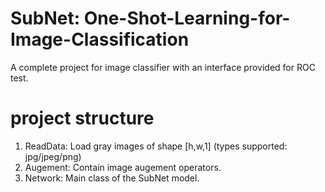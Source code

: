 # SubNet: One-Shot-Learning-for-Image-Classification
A complete project for  image classifier with an interface provided for ROC test.

# project structure
1. ReadData: Load gray images of shape [h,w,1] (types supported: jpg/jpeg/png)
2. Augement: Contain image augement operators.
3. Network:  Main class of the SubNet model.
